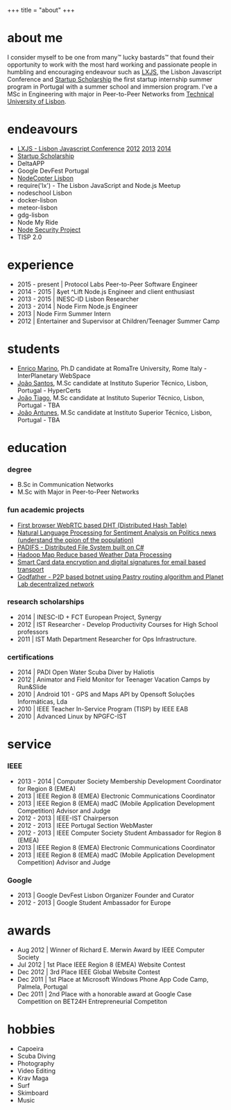 +++
title = "about"
+++

# about me

I consider myself to be one from many™ lucky bastards™ that found their opportunity to work with the most hard working and passionate people in humbling and encouraging endeavour such as <a href='http://lxjs.org'>LXJS</a>, the Lisbon Javascript Conference and <a href='http://startupscholarship.org'>Startup Scholarship</a> the first startup internship summer program in Portugal with a summer school and immersion program. I've a MSc in Engineering with major in Peer-to-Peer Networks from <a href='http://tecnico.ulisboa.pt/en/'>Technical University of Lisbon</a>.

# endeavours

- [LXJS - Lisbon Javascript Conference](http://lxjs.org/) [2012](http://2012.lxjs.org/) [2013](http://2013.lxjs.org/) [2014](http://2014.lxjs.org/)
- [Startup Scholarship](http://startupscholarship.org/)
- DeltaAPP
- Google DevFest Portugal
- [NodeCopter Lisbon](http://www.nodecopter.com/2013/lisbon/oct-4)
- require('lx') - The Lisbon JavaScript and Node.js Meetup
- nodeschool Lisbon
- docker-lisbon
- meteor-lisbon
- gdg-lisbon
- Node My Ride
- [Node Security Project](https://nodesecurity.io)
- TISP 2.0

# experience

- 2015 - present | Protocol Labs Peer-to-Peer Software Engineer
- 2014 - 2015 | &yet ^Lift Node.js Engineer and client enthusiast
- 2013 - 2015 | INESC-ID Lisbon Researcher
- 2013 - 2014 | Node Firm Node.js Engineer
- 2013 | Node Firm Summer Intern
- 2012 | Entertainer and Supervisor at Children/Teenager Summer Camp

# students

- [Enrico Marino](https://enricomarino.com/), Ph.D candidate at RomaTre University, Rome Italy - InterPlanetary WebSpace
- [João Santos](), M.Sc candidate at Instituto Superior Técnico, Lisbon, Portugal - HyperCerts
- [João Tiago](http://johnytiago.github.io/), M.Sc candidate at Instituto Superior Técnico, Lisbon, Portugal - TBA
- [João Antunes](https://joaoantunes.me), M.Sc candidate at Instituto Superior Técnico, Lisbon, Portugal - TBA

# education

### degree

- B.Sc in Communication Networks
- M.Sc with Major in Peer-to-Peer Networks

### fun academic projects

<ul>
  <li><a href='https://github.com/diasdavid/webrtc-explorer'>
    First browser WebRTC based DHT (Distributed Hash Table)</a></li>
  <li><a href='https://github.com/diasdavid/METI-EADW'>
    Natural Language Processing for Sentiment Analysis on Politics news (understand the opion of the population)</a></li>
  <li><a href='https://github.com/diasdavid/METI-PADI'>
    PADIFS - Distributed File System built on C#</a></li>
  <li><a href='https://github.com/diasdavid/MERC-CC'>
    Hadoop Map Reduce based Weather Data Processing</a></li>
  <li><a href='https://github.com/diasdavid/METI-AIAC'>
    Smart Card data encryption and digital signatures for email based transport</a></li>
  <li><a href='http://www.slideshare.net/ArturBalanuta/the-godfather-16735322'>
    Godfather - P2P based botnet using Pastry routing algorithm and Planet Lab decentralized network</a></li>
</ul>

### research scholarships

- 2014 | INESC-ID + FCT European Project, Synergy
- 2012 | IST Researcher - Develop Productivity Courses for High School professors
- 2011 | IST Math Department Researcher for Ops Infrastructure.

### certifications

- 2014 | PADI Open Water Scuba Diver by Haliotis
- 2012 | Animator and Field Monitor for Teenager Vacation Camps by Run&Slide
- 2010 | Android 101 - GPS and Maps API by Opensoft Soluções Informáticas, Lda
- 2010 | IEEE Teacher In-Service Program (TISP) by IEEE EAB
- 2010 | Advanced Linux by NPGFC-IST

# service

### IEEE

- 2013 - 2014 | Computer Society Membership Development Coordinator for Region 8 (EMEA)
- 2013 | IEEE Region 8 (EMEA) Electronic Communications Coordinator
- 2013 | IEEE Region 8 (EMEA) madC (Mobile Application Development Competition) Advisor and Judge
- 2012 - 2013 | IEEE-IST Chairperson
- 2012 - 2013 | IEEE Portugal Section WebMaster
- 2012 - 2013 | IEEE Computer Society Student Ambassador for Region 8 (EMEA)
- 2013 | IEEE Region 8 (EMEA) Electronic Communications Coordinator
- 2013 | IEEE Region 8 (EMEA) madC (Mobile Application Development Competition) Advisor and Judge

### Google

- 2013 | Google DevFest Lisbon Organizer Founder and Curator
- 2012 - 2013 | Google Student Ambassador for Europe

# awards

- Aug 2012 | Winner of Richard E. Merwin Award by IEEE Computer Society
- Jul 2012 | 1st Place IEEE Region 8 (EMEA) Website Contest
- Dec 2012 | 3rd Place IEEE Global Website Contest
- Dec 2011 | 1st Place at Microsoft Windows Phone App Code Camp, Palmela, Portugal
- Dec 2011 | 2nd Place with a honorable award at Google Case Competition on BET24H Entrepreneurial Competiton

# hobbies

- Capoeira
- Scuba Diving
- Photography
- Video Editing
- Krav Maga
- Surf
- Skimboard
- Music
